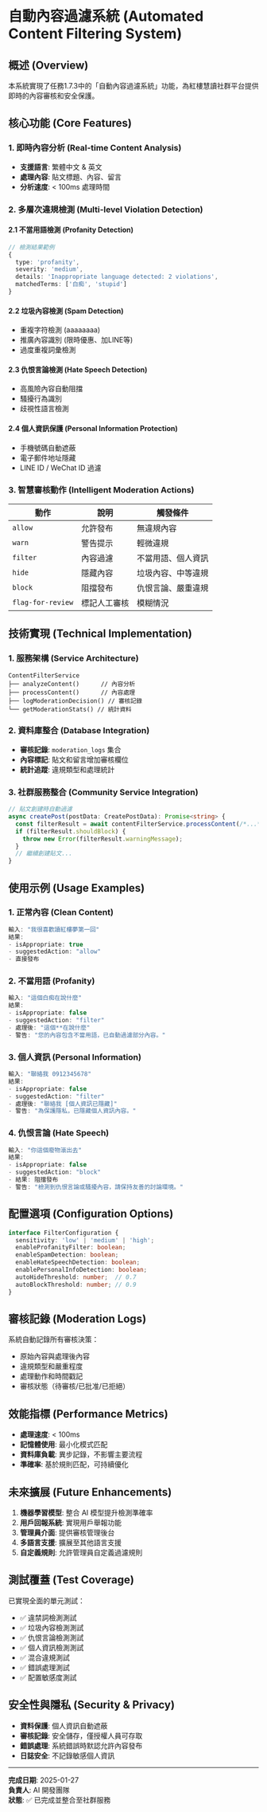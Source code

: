 # 自動內容過濾系統 (Automated Content Filtering System)

## 概述 (Overview)

本系統實現了任務1.7.3中的「自動內容過濾系統」功能，為紅樓慧讀社群平台提供即時的內容審核和安全保護。

## 核心功能 (Core Features)

### 1. 即時內容分析 (Real-time Content Analysis)
- **支援語言**: 繁體中文 & 英文
- **處理內容**: 貼文標題、內容、留言
- **分析速度**: < 100ms 處理時間

### 2. 多層次違規檢測 (Multi-level Violation Detection)

#### 2.1 不當用語檢測 (Profanity Detection)
```typescript
// 檢測結果範例
{
  type: 'profanity',
  severity: 'medium',
  details: 'Inappropriate language detected: 2 violations',
  matchedTerms: ['白痴', 'stupid']
}
```

#### 2.2 垃圾內容檢測 (Spam Detection)
- 重複字符檢測 (aaaaaaaa)
- 推廣內容識別 (限時優惠、加LINE等)
- 過度重複詞彙檢測

#### 2.3 仇恨言論檢測 (Hate Speech Detection)
- 高風險內容自動阻擋
- 騷擾行為識別
- 歧視性語言檢測

#### 2.4 個人資訊保護 (Personal Information Protection)
- 手機號碼自動遮蔽
- 電子郵件地址隱藏
- LINE ID / WeChat ID 過濾

### 3. 智慧審核動作 (Intelligent Moderation Actions)

| 動作 | 說明 | 觸發條件 |
|------|------|----------|
| `allow` | 允許發布 | 無違規內容 |
| `warn` | 警告提示 | 輕微違規 |
| `filter` | 內容過濾 | 不當用語、個人資訊 |
| `hide` | 隱藏內容 | 垃圾內容、中等違規 |
| `block` | 阻擋發布 | 仇恨言論、嚴重違規 |
| `flag-for-review` | 標記人工審核 | 模糊情況 |

## 技術實現 (Technical Implementation)

### 1. 服務架構 (Service Architecture)
```
ContentFilterService
├── analyzeContent()      // 內容分析
├── processContent()      // 內容處理
├── logModerationDecision() // 審核記錄
└── getModerationStats() // 統計資料
```

### 2. 資料庫整合 (Database Integration)
- **審核記錄**: `moderation_logs` 集合
- **內容標記**: 貼文和留言增加審核欄位
- **統計追蹤**: 違規類型和處理統計

### 3. 社群服務整合 (Community Service Integration)
```typescript
// 貼文創建時自動過濾
async createPost(postData: CreatePostData): Promise<string> {
  const filterResult = await contentFilterService.processContent(/*...*/);
  if (filterResult.shouldBlock) {
    throw new Error(filterResult.warningMessage);
  }
  // 繼續創建貼文...
}
```

## 使用示例 (Usage Examples)

### 1. 正常內容 (Clean Content)
```typescript
輸入: "我很喜歡讀紅樓夢第一回"
結果: 
- isAppropriate: true
- suggestedAction: "allow"
- 直接發布
```

### 2. 不當用語 (Profanity)
```typescript
輸入: "這個白痴在說什麼"
結果:
- isAppropriate: false
- suggestedAction: "filter"
- 處理後: "這個**在說什麼"
- 警告: "您的內容包含不當用語，已自動過濾部分內容。"
```

### 3. 個人資訊 (Personal Information)
```typescript
輸入: "聯絡我 0912345678"
結果:
- isAppropriate: false
- suggestedAction: "filter"
- 處理後: "聯絡我 [個人資訊已隱藏]"
- 警告: "為保護隱私，已隱藏個人資訊內容。"
```

### 4. 仇恨言論 (Hate Speech)
```typescript
輸入: "你這個廢物滾出去"
結果:
- isAppropriate: false
- suggestedAction: "block"
- 結果: 阻擋發布
- 警告: "檢測到仇恨言論或騷擾內容，請保持友善的討論環境。"
```

## 配置選項 (Configuration Options)

```typescript
interface FilterConfiguration {
  sensitivity: 'low' | 'medium' | 'high';
  enableProfanityFilter: boolean;
  enableSpamDetection: boolean;
  enableHateSpeechDetection: boolean;
  enablePersonalInfoDetection: boolean;
  autoHideThreshold: number;  // 0.7
  autoBlockThreshold: number; // 0.9
}
```

## 審核記錄 (Moderation Logs)

系統自動記錄所有審核決策：
- 原始內容與處理後內容
- 違規類型和嚴重程度
- 處理動作和時間戳記
- 審核狀態（待審核/已批准/已拒絕）

## 效能指標 (Performance Metrics)

- **處理速度**: < 100ms
- **記憶體使用**: 最小化模式匹配
- **資料庫負載**: 異步記錄，不影響主要流程
- **準確率**: 基於規則匹配，可持續優化

## 未來擴展 (Future Enhancements)

1. **機器學習模型**: 整合 AI 模型提升檢測準確率
2. **用戶回報系統**: 實現用戶舉報功能
3. **管理員介面**: 提供審核管理後台
4. **多語言支援**: 擴展至其他語言支援
5. **自定義規則**: 允許管理員自定義過濾規則

## 測試覆蓋 (Test Coverage)

已實現全面的單元測試：
- ✅ 違禁詞檢測測試
- ✅ 垃圾內容檢測測試
- ✅ 仇恨言論檢測測試
- ✅ 個人資訊檢測測試
- ✅ 混合違規測試
- ✅ 錯誤處理測試
- ✅ 配置敏感度測試

## 安全性與隱私 (Security & Privacy)

- **資料保護**: 個人資訊自動遮蔽
- **審核記錄**: 安全儲存，僅授權人員可存取
- **錯誤處理**: 系統錯誤時默認允許內容發布
- **日誌安全**: 不記錄敏感個人資訊

---

**完成日期**: 2025-01-27  
**負責人**: AI 開發團隊  
**狀態**: ✅ 已完成並整合至社群服務 